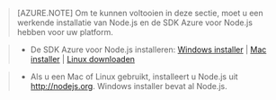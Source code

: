 > [AZURE.NOTE]
> Om te kunnen voltooien in deze sectie, moet u een werkende installatie van Node.js en de SDK Azure voor Node.js hebben voor uw platform.

>* De SDK Azure voor Node.js installeren: <a href="http://go.microsoft.com/fwlink/?LinkId=254279">Windows installer</a> | <a href="http://go.microsoft.com/fwlink/?LinkId=253471">Mac installer</a> | <a href="http://go.microsoft.com/fwlink/?LinkId=253472">Linux downloaden</a></li>

>* Als u een Mac of Linux gebruikt, installeert u Node.js uit <a href="http://nodejs.org">http://nodejs.org</a>. Windows installer bevat al Node.js.


